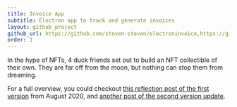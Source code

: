 ```yaml
---
title: Invoice App
subtitle: Electron app to track and generate invoices
layout: github_project
github_url: https://github.com/steven-steven/electroninvoice,https://github.com/steven-steven/GoInvoice
order: 1
---
```


In the hype of NFTs, 4 duck friends set out to build an NFT collectible of their own. They are far off from the moon, but nothing can stop them from dreaming.

For a full overview, you could checkout [this reflection post of the first version](/blog/creating-an-invoice-app-with-electron-and-go) from August 2020, and [another post of the second version update](/blog/blog/building-invoice-app-v2).
